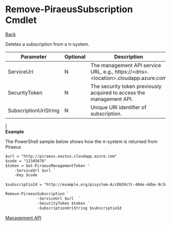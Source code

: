 ﻿





Remove-PiraeusSubscription Cmdlet
=====
[Back](MgmtApi.md)

Deletes a subscription from a π-system.

| **Parameter** | **Optional** | **Description**                                                                       |
|---------------|--------------|---------------------------------------------------------------------------------------|
| ServiceUrl    | N            | The management API service URL, e.g., https://\<dns\>.\<location\>.cloudapp.azure.com |
| SecurityToken | N            | The security token previously acquired to access the management API.                  |
| SubscriptionUriString| N            |  Unique URI identifier of subscription.                   |                                                    
|                                                                                                         
**Example**

The PowerShell sample below shows how the $\pi$-system is returned from Piraeus
```diff
$url = "http://piraeus.eastus.cloudapp.azure.com"  
$code = "12345678"  
$token = Get-PiraeusManagementToken '
	-ServiceUrl $url `
	-Key $code 
	
$subscriptioId = "http://example.org/pisystem-A/c8b59c7c-484e-4dbe-9c3d-f25ee6fefa46"

Remove-PiraeusSubscription `
              -ServiceUrl $url  `
              -SecurityToken $token `
              -SubscriptionUriString $subscriptioId 
```
[Management API](MgmtApi.md)


